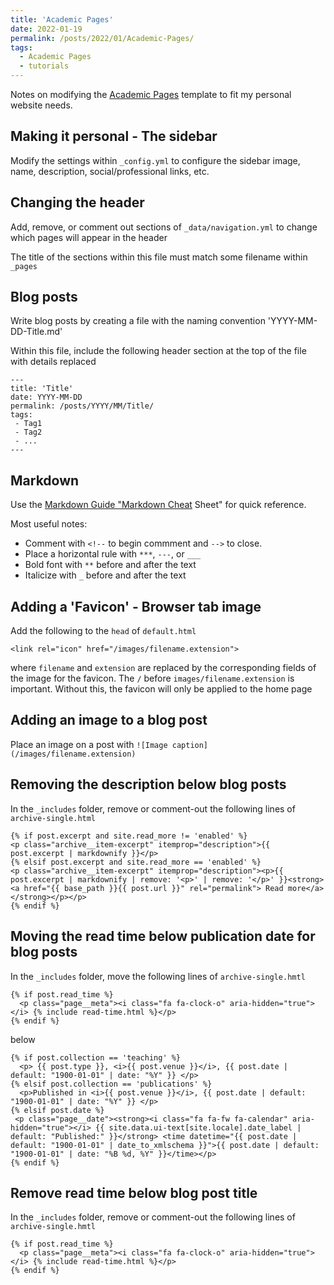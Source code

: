 ```yaml
---
title: 'Academic Pages'
date: 2022-01-19
permalink: /posts/2022/01/Academic-Pages/
tags:
  - Academic Pages
  - tutorials
---
```


Notes on modifying the [Academic Pages](https://academicpages.github.io/) template to fit my personal website needs.

## Making it personal - The sidebar
Modify the settings within `_config.yml` to configure the sidebar image, name, description, social/professional links, etc.

## Changing the header
Add, remove, or comment out sections of `_data/navigation.yml` to change which pages will appear in the header

The title of the sections within this file must match some filename within `_pages`

## Blog posts
Write blog posts by creating a file with the naming convention 'YYYY-MM-DD-Title.md'

Within this file, include the following header section at the top of the file with details replaced

```
---
title: 'Title'
date: YYYY-MM-DD
permalink: /posts/YYYY/MM/Title/
tags:
 - Tag1
 - Tag2
 - ...
---
```

## Markdown
Use the [Markdown Guide "Markdown Cheat](https://www.markdownguide.org/cheat-sheet/) Sheet" for quick reference.

Most useful notes:
* Comment with `<!--` to begin commment and `-->` to close.
* Place a horizontal rule with `***`, `---`, or `___`
* Bold font with `**` before and after the text
* Italicize with `_` before and after the text

## Adding a 'Favicon' - Browser tab image
Add the following to the `head` of `default.html`
```
<link rel="icon" href="/images/filename.extension">
```
where `filename` and `extension` are replaced by the corresponding fields of the image for the favicon. The `/` before `images/filename.extension` is important. Without this, the favicon will only be applied to the home page

## Adding an image to a blog post
Place an image on a post with `![Image caption](/images/filename.extension)`

## Removing the description below blog posts
In the `_includes` folder, remove or comment-out the following lines of `archive-single.html`
```
{% if post.excerpt and site.read_more != 'enabled' %}
<p class="archive__item-excerpt" itemprop="description">{{ post.excerpt | markdownify }}</p>
{% elsif post.excerpt and site.read_more == 'enabled' %}
<p class="archive__item-excerpt" itemprop="description"><p>{{ post.excerpt | markdownify | remove: '<p>' | remove: '</p>' }}<strong><a href="{{ base_path }}{{ post.url }}" rel="permalink"> Read more</a></strong></p></p>
{% endif %}
```

## Moving the read time below publication date for blog posts
In the `_includes` folder, move the following lines of `archive-single.hmtl`
```
{% if post.read_time %}
  <p class="page__meta"><i class="fa fa-clock-o" aria-hidden="true"></i> {% include read-time.html %}</p>
{% endif %}
```

below
```
{% if post.collection == 'teaching' %}
  <p> {{ post.type }}, <i>{{ post.venue }}</i>, {{ post.date | default: "1900-01-01" | date: "%Y" }} </p>
{% elsif post.collection == 'publications' %}
  <p>Published in <i>{{ post.venue }}</i>, {{ post.date | default: "1900-01-01" | date: "%Y" }} </p>
{% elsif post.date %}
 <p class="page__date"><strong><i class="fa fa-fw fa-calendar" aria-hidden="true"></i> {{ site.data.ui-text[site.locale].date_label | default: "Published:" }}</strong> <time datetime="{{ post.date | default: "1900-01-01" | date_to_xmlschema }}">{{ post.date | default: "1900-01-01" | date: "%B %d, %Y" }}</time></p>
{% endif %}
```

## Remove read time below blog post title
In the `_includes` folder, remove or comment-out the following lines of `archive-single.hmtl`
```
{% if post.read_time %}
  <p class="page__meta"><i class="fa fa-clock-o" aria-hidden="true"></i> {% include read-time.html %}</p>
{% endif %}
```
